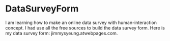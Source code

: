 # DataSurveyForm
I am learning how to make an online data survey with human-interaction concept.
I had use all the free sources to build the data survey form.
Here is my data survey form: jimmysyeung.atwebpages.com.
